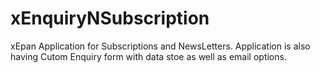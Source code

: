 xEnquiryNSubscription
=====================

xEpan Application for Subscriptions and NewsLetters. Application is also having Cutom Enquiry form with data stoe as well as email options.
